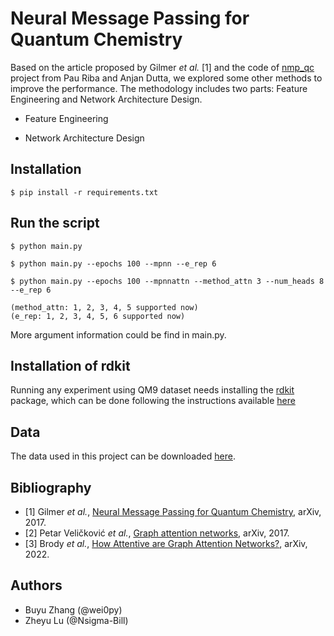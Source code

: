 # Neural Message Passing for Quantum Chemistry

Based on the article proposed by Gilmer *et al.* [1] and the code of [nmp_qc](https://github.com/priba/nmp_qc.git) project from Pau Riba and Anjan Dutta, we explored some other methods to improve the performance. 
The methodology includes two parts: Feature Engineering and Network Architecture Design.

- Feature Engineering

- Network Architecture Design

## Installation

    $ pip install -r requirements.txt

## Run the script

    $ python main.py
    
    $ python main.py --epochs 100 --mpnn --e_rep 6

    $ python main.py --epochs 100 --mpnnattn --method_attn 3 --num_heads 8 --e_rep 6

    (method_attn: 1, 2, 3, 4, 5 supported now)
    (e_rep: 1, 2, 3, 4, 5, 6 supported now)
More argument information could be find in main.py. 
    
## Installation of rdkit

Running any experiment using QM9 dataset needs installing the [rdkit](http://www.rdkit.org/) package, which can be done 
following the instructions available [here](http://www.rdkit.org/docs/Install.html)

## Data

The data used in this project can be downloaded [here](https://github.com/wei0py/mpnn/tree/master/data).

## Bibliography

- [1] Gilmer *et al.*, [Neural Message Passing for Quantum Chemistry](https://arxiv.org/pdf/1704.01212.pdf), arXiv, 2017.
- [2] Petar Veličković *et al.*, [Graph attention networks](https://arxiv.org/pdf/1710.10903), arXiv, 2017.
- [3] Brody *et al.*, [How Attentive are Graph Attention Networks?](https://arxiv.org/pdf/2105.14491.pdf), arXiv, 2022.


## Authors

* Buyu Zhang (@wei0py)
* Zheyu Lu (@Nsigma-Bill)